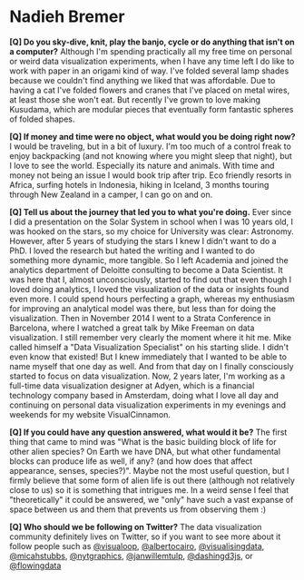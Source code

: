 Nadieh Bremer
======

__[Q] Do you sky-dive, knit, play the banjo, cycle or do anything that isn't on a computer?__
Although I'm spending practically all my free time on personal or weird data visualization experiments, when I have any time left I do like to work with paper in an origami kind of way. I've folded several lamp shades because we couldn't find anything we liked that was affordable. Due to having a cat I've folded flowers and cranes that I've placed on metal wires, at least those she won't eat. But recently I've grown to love making Kusudama, which are modular pieces that eventually form fantastic spheres of folded shapes.

__[Q] If money and time were no object, what would you be doing right now?__
I would be traveling, but in a bit of luxury. I'm too much of a control freak to enjoy backpacking (and not knowing where you might sleep that night), but I love to see the world. Especially its nature and animals. With time and money not being an issue I would book trip after trip. Eco friendly resorts in Africa, surfing hotels in Indonesia, hiking in Iceland, 3 months touring through New Zealand in a camper, I can go on and on.

__[Q] Tell us about the journey that led you to what you're doing.__
Ever since I did a presentation on the Solar System in school when I was 10 years old, I was hooked on the stars, so my choice for University was clear: Astronomy. However, after 5 years of studying the stars I knew I didn't want to do a PhD. I loved the research but hated the writing and I wanted to do something more dynamic, more tangible. So I left Academia and joined the analytics department of Deloitte consulting to become a Data Scientist. It was here that I, almost unconsciously, started to find out that even though I loved doing analytics, I loved the visualization of the data or insights found even more. I could spend hours perfecting a graph, whereas my enthusiasm for improving an analytical model was there, but less than for doing the visualization. Then in November 2014 I went to a Strata Conference in Barcelona, where I watched a great talk by Mike Freeman on data visualization. I still remember very clearly the moment where it hit me. Mike called himself a "Data Visualization Specialist" on his starting slide. I didn't even know that existed! But I knew immediately that I wanted to be able to name myself that one day as well. And from that day on I finally consciously started to focus on data visualization. Now, 2 years later, I'm working as a full-time data visualization designer at Adyen, which is a financial technology company based in Amsterdam, doing what I love all day and continuing on personal data visualization experiments in my evenings and weekends for my website VisualCinnamon.

__[Q] If you could have any question answered, what would it be?__
The first thing that came to mind was "What is the basic building block of life for other alien species? On Earth we have DNA, but what other fundamental blocks can produce life as well, if any? (and how does that affect appearance, senses, species?)". Maybe not the most useful question, but I firmly believe that some form of alien life is out there (although not relatively close to us) so it is something that intrigues me. In a weird sense I feel that "theoretically" it could be answered, we "only" have such a vast expanse of space between us and them that prevents us from observing them :)

__[Q] Who should we be following on Twitter?__
The data visualization community definitely lives on Twitter, so if you want to see more about it follow people such as [@visualoop](https://www.twitter.com/visualoop "visualoop on Twitter"), [@albertocairo](https://www.twitter.com/albertocairo "albertocairo on Twitter"), [@visualisingdata](https://www.twitter.com/visualisingdata "visualisingdata on Twitter"), [@micahstubbs](https://www.twitter.com/micahstubbs "micahstubbs on Twitter"), [@nytgraphics](https://www.twitter.com/nytgraphics "nytgraphics on Twitter"), [@janwillemtulp](https://www.twitter.com/janwillemtulp "janwillemtulp on Twitter"), [@dashingd3js](https://www.twitter.com/dashingd3js "dashingd3js on Twitter"), or [@flowingdata](https://www.twitter.com/flowingdata "flowingdata on Twitter")
